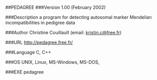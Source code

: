 ##PEDAGREE
###Version
1.00 (February 2002)

###Description
a program for detecting autosomal marker Mendelian incompatibilities in pedigree data

###Author
Christine Couillault (email: kristin.c@free.fr)

###URL
http://pedagree.free.fr/

###Language
C, C++

###OS
UNIX, Linux, MS-Windows, MS-DOS,

###EXE
pedagree


